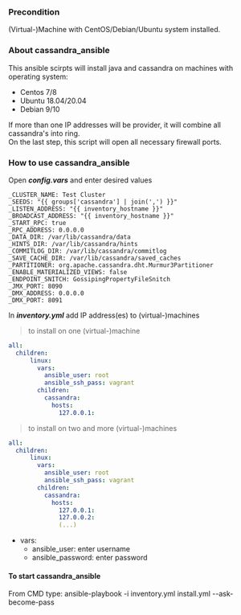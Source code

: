### Precondition

(Virtual-)Machine with CentOS/Debian/Ubuntu system installed.

### About cassandra_ansible

This ansible scirpts will install java and cassandra on machines with operating system:
  * Centos 7/8
  * Ubuntu 18.04/20.04
  * Debian 9/10<br/>

If more than one IP addresses will be provider, it will combine all cassandra's into ring.<br/>
On the last step, this script will open all necessary firewall ports.

### How to use cassandra_ansible

Open ***config.vars*** and enter desired values

```vars
_CLUSTER_NAME: Test Cluster
_SEEDS: "{{ groups['cassandra'] | join(',') }}"
_LISTEN_ADDRESS: "{{ inventory_hostname }}"
_BROADCAST_ADDRESS: "{{ inventory_hostname }}"
_START_RPC: true
_RPC_ADDRESS: 0.0.0.0
_DATA_DIR: /var/lib/cassandra/data
_HINTS_DIR: /var/lib/cassandra/hints
_COMMITLOG_DIR: /var/lib/cassandra/commitlog
_SAVE_CACHE_DIR: /var/lib/cassandra/saved_caches
_PARTITIONER: org.apache.cassandra.dht.Murmur3Partitioner
_ENABLE_MATERIALIZED_VIEWS: false
_ENDPOINT_SNITCH: GossipingPropertyFileSnitch
_JMX_PORT: 8090
_DMX_ADDRESS: 0.0.0.0
_DMX_PORT: 8091
```
In ***inventory.yml*** add IP address(es) to (virtual-)machines

> to install on one (virtual-)machine
```yaml
all:
  children:
      linux:
        vars:
          ansible_user: root
          ansible_ssh_pass: vagrant
        children:
          cassandra:
            hosts:
              127.0.0.1:
```

> to install on two and more (virtual-)machines
```yaml
all:
  children:
      linux:
        vars:
          ansible_user: root
          ansible_ssh_pass: vagrant
        children:
          cassandra:
            hosts:
              127.0.0.1:
              127.0.0.2:
              (...)
```

* vars:<br/>
    * ansible_user: enter username<br/>
    * ansible_password: enter password

#### To start cassandra_ansible

From CMD type: ansible-playbook -i inventory.yml install.yml --ask-become-pass